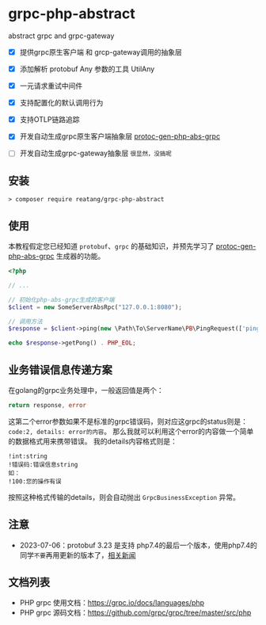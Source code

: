 # grpc-php-abstract

abstract grpc and grpc-gateway

- [x] 提供grpc原生客户端 和 grcp-gateway调用的抽象层
- [x] 添加解析 protobuf Any 参数的工具 UtilAny
- [x] 一元请求重试中间件
- [x] 支持配置化的默认调用行为
- [x] 支持OTLP链路追踪
- [x] 开发自动生成grpc原生客户端抽象层 [protoc-gen-php-abs-grpc](https://github.com/reatang/protoc-gen-php-abs-grpc)
- [ ] 开发自动生成grpc-gateway抽象层 `很显然，没搞呢`


## 安装

```shell
> composer require reatang/grpc-php-abstract
```

## 使用

本教程假定您已经知道 `protobuf`、`grpc` 的基础知识，并预先学习了 [protoc-gen-php-abs-grpc](https://github.com/reatang/protoc-gen-php-abs-grpc) 生成器的功能。

```php
<?php

// ... 

// 初始化php-abs-grpc生成的客户端
$client = new SomeServerAbsRpc("127.0.0.1:8080");

// 调用方法
$response = $client->ping(new \Path\To\ServerName\PB\PingRequest(['ping' => 'hello world']));

echo $response->getPong() . PHP_EOL;


```

## 业务错误信息传递方案

在golang的grpc业务处理中，一般返回值是两个：
```go
return response, error
```
这第二个error参数如果不是标准的grpc错误码，则对应这grpc的status则是：`code:2, details: error的内容`。
那么我就可以利用这个error的内容做一个简单的数据格式用来携带错误。
我的details内容格式则是：
```text
!int:string
!错误码:错误信息string
如：
!100:您的操作有误
```
按照这种格式传输的details，则会自动抛出 `GrpcBusinessException` 异常。

## 注意

- 2023-07-06：protobuf 3.23 是支持 php7.4的最后一个版本，使用php7.4的同学`不要`再用更新的版本了，[相关新闻](https://protobuf.dev/news/2023-07-06/)

## 文档列表

- PHP grpc 使用文档：https://grpc.io/docs/languages/php
- PHP grpc 源码文档：https://github.com/grpc/grpc/tree/master/src/php